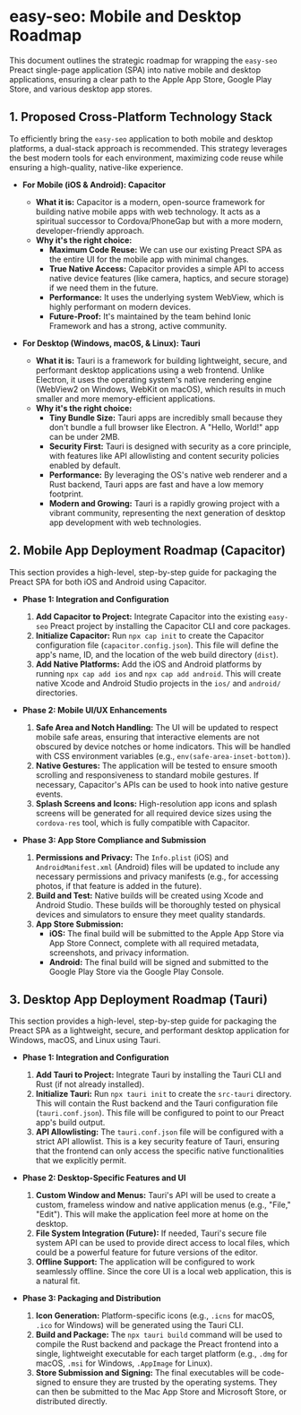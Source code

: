 # easy-seo: Mobile and Desktop Roadmap

This document outlines the strategic roadmap for wrapping the `easy-seo` Preact single-page application (SPA) into native mobile and desktop applications, ensuring a clear path to the Apple App Store, Google Play Store, and various desktop app stores.

## 1. Proposed Cross-Platform Technology Stack

To efficiently bring the `easy-seo` application to both mobile and desktop platforms, a dual-stack approach is recommended. This strategy leverages the best modern tools for each environment, maximizing code reuse while ensuring a high-quality, native-like experience.

*   **For Mobile (iOS & Android): Capacitor**
    *   **What it is:** Capacitor is a modern, open-source framework for building native mobile apps with web technology. It acts as a spiritual successor to Cordova/PhoneGap but with a more modern, developer-friendly approach.
    *   **Why it's the right choice:**
        *   **Maximum Code Reuse:** We can use our existing Preact SPA as the entire UI for the mobile app with minimal changes.
        *   **True Native Access:** Capacitor provides a simple API to access native device features (like camera, haptics, and secure storage) if we need them in the future.
        *   **Performance:** It uses the underlying system WebView, which is highly performant on modern devices.
        *   **Future-Proof:** It's maintained by the team behind Ionic Framework and has a strong, active community.

*   **For Desktop (Windows, macOS, & Linux): Tauri**
    *   **What it is:** Tauri is a framework for building lightweight, secure, and performant desktop applications using a web frontend. Unlike Electron, it uses the operating system's native rendering engine (WebView2 on Windows, WebKit on macOS), which results in much smaller and more memory-efficient applications.
    *   **Why it's the right choice:**
        *   **Tiny Bundle Size:** Tauri apps are incredibly small because they don't bundle a full browser like Electron. A "Hello, World!" app can be under 2MB.
        *   **Security First:** Tauri is designed with security as a core principle, with features like API allowlisting and content security policies enabled by default.
        *   **Performance:** By leveraging the OS's native web renderer and a Rust backend, Tauri apps are fast and have a low memory footprint.
        *   **Modern and Growing:** Tauri is a rapidly growing project with a vibrant community, representing the next generation of desktop app development with web technologies.

## 2. Mobile App Deployment Roadmap (Capacitor)

This section provides a high-level, step-by-step guide for packaging the Preact SPA for both iOS and Android using Capacitor.

*   **Phase 1: Integration and Configuration**
    1.  **Add Capacitor to Project:** Integrate Capacitor into the existing `easy-seo` Preact project by installing the Capacitor CLI and core packages.
    2.  **Initialize Capacitor:** Run `npx cap init` to create the Capacitor configuration file (`capacitor.config.json`). This file will define the app's name, ID, and the location of the web build directory (`dist`).
    3.  **Add Native Platforms:** Add the iOS and Android platforms by running `npx cap add ios` and `npx cap add android`. This will create native Xcode and Android Studio projects in the `ios/` and `android/` directories.

*   **Phase 2: Mobile UI/UX Enhancements**
    1.  **Safe Area and Notch Handling:** The UI will be updated to respect mobile safe areas, ensuring that interactive elements are not obscured by device notches or home indicators. This will be handled with CSS environment variables (e.g., `env(safe-area-inset-bottom)`).
    2.  **Native Gestures:** The application will be tested to ensure smooth scrolling and responsiveness to standard mobile gestures. If necessary, Capacitor's APIs can be used to hook into native gesture events.
    3.  **Splash Screens and Icons:** High-resolution app icons and splash screens will be generated for all required device sizes using the `cordova-res` tool, which is fully compatible with Capacitor.

*   **Phase 3: App Store Compliance and Submission**
    1.  **Permissions and Privacy:** The `Info.plist` (iOS) and `AndroidManifest.xml` (Android) files will be updated to include any necessary permissions and privacy manifests (e.g., for accessing photos, if that feature is added in the future).
    2.  **Build and Test:** Native builds will be created using Xcode and Android Studio. These builds will be thoroughly tested on physical devices and simulators to ensure they meet quality standards.
    3.  **App Store Submission:**
        *   **iOS:** The final build will be submitted to the Apple App Store via App Store Connect, complete with all required metadata, screenshots, and privacy information.
        *   **Android:** The final build will be signed and submitted to the Google Play Store via the Google Play Console.

## 3. Desktop App Deployment Roadmap (Tauri)

This section provides a high-level, step-by-step guide for packaging the Preact SPA as a lightweight, secure, and performant desktop application for Windows, macOS, and Linux using Tauri.

*   **Phase 1: Integration and Configuration**
    1.  **Add Tauri to Project:** Integrate Tauri by installing the Tauri CLI and Rust (if not already installed).
    2.  **Initialize Tauri:** Run `npx tauri init` to create the `src-tauri` directory. This will contain the Rust backend and the Tauri configuration file (`tauri.conf.json`). This file will be configured to point to our Preact app's build output.
    3.  **API Allowlisting:** The `tauri.conf.json` file will be configured with a strict API allowlist. This is a key security feature of Tauri, ensuring that the frontend can only access the specific native functionalities that we explicitly permit.

*   **Phase 2: Desktop-Specific Features and UI**
    1.  **Custom Window and Menus:** Tauri's API will be used to create a custom, frameless window and native application menus (e.g., "File," "Edit"). This will make the application feel more at home on the desktop.
    2.  **File System Integration (Future):** If needed, Tauri's secure file system API can be used to provide direct access to local files, which could be a powerful feature for future versions of the editor.
    3.  **Offline Support:** The application will be configured to work seamlessly offline. Since the core UI is a local web application, this is a natural fit.

*   **Phase 3: Packaging and Distribution**
    1.  **Icon Generation:** Platform-specific icons (e.g., `.icns` for macOS, `.ico` for Windows) will be generated using the Tauri CLI.
    2.  **Build and Package:** The `npx tauri build` command will be used to compile the Rust backend and package the Preact frontend into a single, lightweight executable for each target platform (e.g., `.dmg` for macOS, `.msi` for Windows, `.AppImage` for Linux).
    3.  **Store Submission and Signing:** The final executables will be code-signed to ensure they are trusted by the operating systems. They can then be submitted to the Mac App Store and Microsoft Store, or distributed directly.
